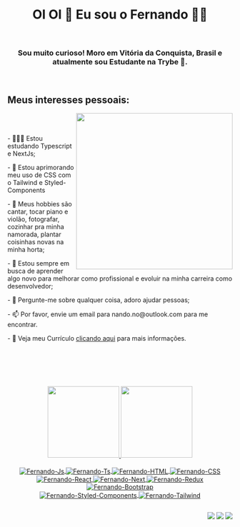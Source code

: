 <h1 align='center'>
  OI OI 👋 Eu sou o Fernando 👨‍💻
</h1>
<br />
  <h3 align="center">Sou muito curioso! Moro em Vitória da Conquista, Brasil e atualmente sou Estudante na Trybe 🚀.</h3>
<br />
<h2>Meus interesses pessoais:</h2>

  <img align="right" src="https://i.ibb.co/7gKMpKw/18123-developer.gif" width="350px">

<br />
<br />
<p>- 👨🏽‍💻 Estou estudando Typescript e NextJs;</p>
<p>- 🤔 Estou aprimorando meu uso de CSS com o Tailwind e Styled-Components</p>
<p>- 🌱 Meus hobbies são cantar, tocar piano e violão, fotografar, cozinhar pra minha namorada, plantar coisinhas novas na minha horta;</p>
<p>- 💼 Estou sempre em busca de aprender algo novo para melhorar como profissional e evoluir na minha carreira como desenvolvedor;</p>
<p>- 💬 Pergunte-me sobre qualquer coisa, adoro ajudar pessoas;</p>
<p>- 📫 Por favor, envie um email para nando.no@outlook.com para me encontrar.</p>
<p>- 📝 Veja meu Currículo <a href="https://resume.io/r/ZsiBHjvOg" target="_blank">clicando aqui</a> para mais informações.</p>

<br />
<br />
<br />
<br />
<br />
 <div align=center>
  <a href="https://github.com/cifernando">
  <img height="160em" src="https://github-readme-stats.vercel.app/api?username=cifernando&show_icons=true&title_color=FFF&text_color=FFF&icon_color=FFF&bg_color=45,B3BDCC,8596AD,52637A"/>
  <img height="160em" src="https://github-readme-stats.vercel.app/api/top-langs/?username=cifernando&layout=compact&title_color=FFF&text_color=FFF&icon_color=FFF&bg_color=45,B3BDCC,8596AD,52637A"/>
</div>
<div align=center style="display: inline_block"><br>
  <img align="center" alt="Fernando-Js" src="https://img.shields.io/badge/JavaScript-323330?style=for-the-badge&logo=javascript&logoColor=F7DF1E">
  <img align="center" alt="Fernando-Ts" src="https://img.shields.io/badge/TypeScript-007ACC?style=for-the-badge&logo=typescript&logoColor=white">
  <img align="center" alt="Fernando-HTML" src="https://img.shields.io/badge/HTML5-E34F26?style=for-the-badge&logo=html5&logoColor=white">
  <img align="center" alt="Fernando-CSS" src="https://img.shields.io/badge/CSS3-1572B6?style=for-the-badge&logo=css3&logoColor=white">
  <img align="center" alt="Fernando-React" src="https://img.shields.io/badge/React-20232A?style=for-the-badge&logo=react&logoColor=61DAFB">
  <img align="center" alt="Fernando-Next" src="https://img.shields.io/badge/next.js-000000?style=for-the-badge&logo=nextdotjs&logoColor=white">
  <img align="center" alt="Fernando-Redux" src="https://img.shields.io/badge/Redux-593D88?style=for-the-badge&logo=redux&logoColor=white">
  <img align="center" alt="Fernando-Bootstrap" src="https://img.shields.io/badge/Bootstrap-563D7C?style=for-the-badge&logo=bootstrap&logoColor=white">
  <br />
  <img align="center" alt="Fernando-Styled-Components" src="https://img.shields.io/badge/styled--components-DB7093?style=for-the-badge&logo=styled-components&logoColor=white">
  <img align="center" alt="Fernando-Tailwind" src="https://img.shields.io/badge/Tailwind_CSS-38B2AC?style=for-the-badge&logo=tailwind-css&logoColor=white">
</div>
  
  ##
 
<div align=right> 
  <a href="https://instagram.com/fernando_n_o" target="_blank"><img src="https://img.shields.io/badge/-Instagram-%23E4405F?style=for-the-badge&logo=instagram&logoColor=white" target="_blank"></a>
  <a href = "mailto:nando.no@outlook.com"><img src="https://img.shields.io/badge/-Outlook-%23333?style=for-the-badge&logo=gmail&logoColor=white" target="_blank"></a>
  <a href="https://www.linkedin.com/in/fernando-nascimento-oliveira/" target="_blank"><img src="https://img.shields.io/badge/-LinkedIn-%230077B5?style=for-the-badge&logo=linkedin&logoColor=white" target="_blank"></a>  
</div>
